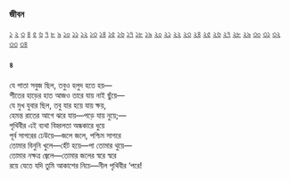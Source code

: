 ### জীবন   
[১](2.10.0.jeebon-1.md) [২](2.10.1.jeebon-2.md) [৩](2.10.2.jeebon-3.md) [৪](2.10.3.jeebon-4.md) [৫](2.10.4.jeebon-5.md) [৬](2.10.5.jeebon-6.md) [৭](2.10.6.jeebon-7.md) [৮](2.10.7.jeebon-8.md) [৯](2.10.8.jeebon-9.md) [১০](2.10.9.jeebon-10.md) [১১](2.10.10.jeebon-11.md) [১২](2.10.11.jeebon-12.md) [১৩](2.10.12.jeebon-13.md) [১৪](2.10.13.jeebon-14.md) [১৫](2.10.14.jeebon-15.md) [১৬](2.10.15.jeebon-16.md) [১৭](2.10.16.jeebon-17.md) [১৮](2.10.17.jeebon-18.md) [১৯](2.10.18.jeebon-19.md) [২০](2.10.19.jeebon-20.md) [২১](2.10.20.jeebon-21.md) [২২](2.10.21.jeebon-22.md) [২৩](2.10.22.jeebon-23.md) [২৪](2.10.23.jeebon-24.md) [২৫](2.10.24.jeebon-25.md) [২৬](2.10.25.jeebon-26.md) [২৭](2.10.26.jeebon-27.md) [২৮](2.10.27.jeebon-28.md) [২৯](2.10.28.jeebon-29.md) [৩০](2.10.29.jeebon-30.md) [৩১](2.10.30.jeebon-31.md) [৩২](2.10.31.jeebon-32.md) [৩৩](2.10.32.jeebon-33.md) [৩৪](2.10.33.jeebon-34.md)
#### ৪
যে পাতা সবুজ ছিল, তবুও হলুদ হতে হয়—  
শীতের হাড়ের হাত আজও তারে যায় নাই ছুঁয়ে—  
যে মুখ যুবার ছিল, তবু যার হয়ে যায় ক্ষয়,  
হেমন্ত রাতের আগে ঝরে যায়—পড়ে যায় নুয়ে;—  
পৃথিবীর এই ব্যথা বিহ্বলতা অন্ধকারে ধুয়ে  
পূর্ব সাগরের ঢেউয়ে—জলে জলে, পশ্চিম সাগরে  
তোমার বিনুনি খুলে—হেঁট হয়ে—পা তোমার থুয়ে—  
তোমার নক্ষত্র জ্বেলে—তোমার জলের স্বরে স্বরে  
রয়ে যেতে যদি তুমি আকাশের নিচে—নীল পৃথিবীর ‘পরে!   